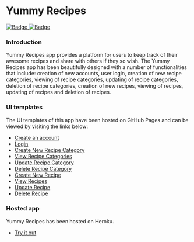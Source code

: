 <h1>Yummy Recipes</h1>
<a href="https://travis-ci.org/pndemo/yummy-recipes">
<img class="notice-badge" src="https://travis-ci.org/pndemo/yummy-recipes.svg?branch=develop" alt="Badge"/>
</a>
<a href="https://coveralls.io/github/pndemo/yummy-recipes">
<img class="notice-badge" src="https://coveralls.io/repos/github/pndemo/yummy-recipes/badge.svg?branch=develop" alt="Badge"/>
</a>
<br/>
<h3>Introduction</h3>
Yummy Recipes app provides a platform for users to keep track of their awesome recipes and share with others if they so wish.
The Yummy Recipes app has been beautifully designed with a number of functionalities that include: creation of new accounts, user login, creation of new recipe categories, viewing of recipe categories, updating of recipe categories, deletion of recipe categories, creation of new recipes, viewing of recipes, updating of recipes and deletion of recipes.
<h3>UI templates</h3>
The UI templates of this app have been hosted on GitHub Pages and can be viewed by visiting the links below:
<ul>
<li><a href="https://pndemo.github.io/yummy-recipes/designs/UI/register.html">Create an account<a></li>
<li><a href="https://pndemo.github.io/yummy-recipes/designs/UI/login.html">Login<a></li>
<li><a href="https://pndemo.github.io/yummy-recipes/designs/UI/create_recipe_category.html">Create New Recipe Category<a></li>
<li><a href="https://pndemo.github.io/yummy-recipes/designs/UI/recipe_categories.html">View Recipe Categories<a></li>
<li><a href="https://pndemo.github.io/yummy-recipes/designs/UI/update_recipe_category.html">Update Recipe Category<a></li>
<li><a href="https://pndemo.github.io/yummy-recipes/designs/UI/delete_recipe_category.html">Delete Recipe Category<a></li>
<li><a href="https://pndemo.github.io/yummy-recipes/designs/UI/create_recipe.html">Create New Recipe<a></li>
<li><a href="https://pndemo.github.io/yummy-recipes/designs/UI/recipes.html">View Recipes<a></li>
<li><a href="https://pndemo.github.io/yummy-recipes/designs/UI/update_recipe.html">Update Recipe<a></li>
<li><a href="https://pndemo.github.io/yummy-recipes/designs/UI/delete_recipe.html">Delete Recipe<a></li>
</ul>
<h3>Hosted app</h3>
Yummy Recipes has been hosted on Heroku.
<ul>
<li><a href="https://pndemo.github.io/yummy-recipes/">Try it out</a></li>
</ul>
